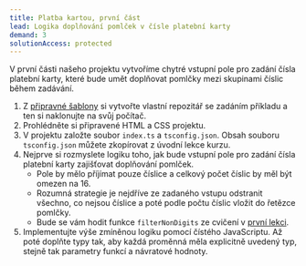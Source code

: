 ```yaml
---
title: Platba kartou, první část
lead: Logika doplňování pomlček v čísle platební karty
demand: 3
solutionAccess: protected
---
```


V první části našeho projektu vytvoříme chytré vstupní pole pro zadání čísla platební karty, které bude umět doplňovat pomlčky mezi skupinami číslic během zadávání.

1.  Z [připravné šablony](https://github.com/kodim-vyuka/cviceni-platba-zadani) si vytvořte vlastní repozitář se zadáním příkladu a ten si naklonujte na svůj počítač.
1.  Prohlédněte si připravené HTML a CSS projektu.
1.  V projektu založte soubor `index.ts` a `tsconfig.json`. Obsah souboru `tsconfig.json` můžete zkopírovat z úvodní lekce kurzu.
1.  Nejprve si rozmyslete logiku toho, jak bude vstupní pole pro zadání čísla platební karty zajišťovat doplňování pomlček.
    - Pole by mělo příjímat pouze číslice a celkový počet číslic by měl být omezen na 16.
    - Rozumná strategie je nejdříve ze zadaného vstupu odstranit všechno, co nejsou číslice a poté podle počtu číslic vložit do řetězce pomlčky.
    - Bude se vám hodit funkce `filterNonDigits` ze cvičení v [první lekci](../../uvod-do-ts/cv-uvod.md).
1.  Implementujte výše zmíněnou logiku pomocí čístého JavaScriptu. Až poté doplňte typy tak, aby každá proměnná měla explicitně uvedený typ, stejně tak parametry funkcí a návratové hodnoty.
